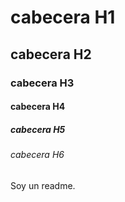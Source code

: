 # cabecera H1
## cabecera H2
### cabecera H3
#### cabecera H4
##### cabecera H5
###### cabecera H6
Soy un readme. 